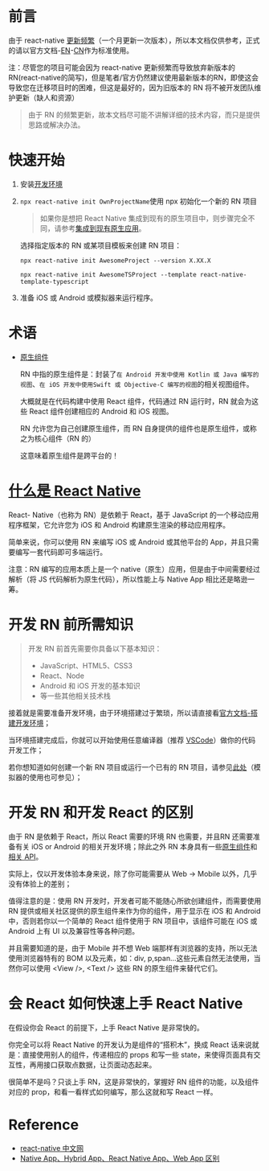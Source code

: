 # 前言

由于 react-native [更新频繁](https://reactnative.cn/versions)（一个月更新一次版本），所以本文档仅供参考，正式的请以官方文档-[EN](https://reactnative.dev/docs/getting-started)-[CN](https://reactnative.cn/docs/getting-started)作为标准使用。

注：尽管您的项目可能会因为 react-native 更新频繁而导致放弃新版本的 RN(react-native的简写)，但是笔者/官方仍然建议使用最新版本的RN，即使这会导致您在迁移项目时的困难，但这是最好的，因为旧版本的 RN 将不被开发团队维护更新（缺人和资源）

> 由于 RN 的频繁更新，故本文档尽可能不讲解详细的技术内容，而只是提供思路或解决办法。

# 快速开始

1. 安装[开发环境](https://reactnative.cn/docs/environment-setup) 

2. `npx react-native init OwnProjectName`使用 npx 初始化一个新的 RN 项目

   > 如果你是想把 React Native 集成到现有的原生项目中，则步骤完全不同，请参考[集成到现有原生应用](https://reactnative.cn/docs/integration-with-existing-apps)。

   选择指定版本的 RN 或某项目模板来创建 RN 项目：

   `npx react-native init AwesomeProject --version X.XX.X`

   `npx react-native init AwesomeTSProject --template react-native-template-typescript`

3. 准备 iOS 或 Android 或模拟器来运行程序。

# 术语

- [原生组件](https://reactnative.cn/docs/intro-react-native-components#%E5%8E%9F%E7%94%9F%E7%BB%84%E4%BB%B6) 

  RN 中指的原生组件是：封装了`在 Android 开发中使用 Kotlin 或 Java 编写的视图`、`在 iOS 开发中使用Swift 或 Objective-C 编写的视图`的相关视图组件。

  大概就是在代码构建中使用 React 组件，代码通过 RN 运行时，RN 就会为这些 React 组件创建相应的 Android 和 iOS 视图。

  RN 允许您为自己创建原生组件，而 RN 自身提供的组件也是原生组件，或称之为核心组件（RN 的）
  
  这意味着原生组件是跨平台的！

# [什么是 React Native](https://reactnative.cn/docs/getting-started) 

React- Native（也称为 RN）是依赖于 React，基于 JavaScript 的一个移动应用程序框架，它允许您为 iOS 和 Android 构建原生渲染的移动应用程序。

简单来说，你可以使用 RN 来编写 iOS 或 Android 或其他平台的 App，并且只需要编写一套代码即可多端运行。

注意：RN 编写的应用本质上是一个 native（原生）应用，但是由于中间需要经过解析（将 JS 代码解析为原生代码），所以性能上与 Native App 相比还是略逊一筹。

# 开发 RN 前所需知识

> 开发 RN 前首先需要你具备以下基本知识：
> - JavaScript、HTML5、CSS3
> - React、Node
> - Android 和 iOS 开发的基本知识
> - 等一些其他相关技术栈

接着就是需要准备开发环境，由于环境搭建过于繁琐，所以请直接看[官方文档-搭建开发环境](https://reactnative.cn/docs/environment-setup)；

当环境搭建完成后，你就可以开始使用任意编译器（推荐 [VSCode](https://code.visualstudio.com/)）做你的代码开发工作；

若你想知道如何创建一个新 RN 项目或运行一个已有的 RN 项目，请参见[此处](https://reactnative.cn/docs/environment-setup)（模拟器的使用也可参见）；

# 开发 RN 和开发 React 的区别

由于 RN 是依赖于 React，所以 React 需要的环境 RN 也需要，并且RN 还需要准备有关 iOS or Android 的相关开发环境；除此之外 RN 本身具有一些[原生组件](https://reactnative.cn/docs/components-and-apis)和[相关 API](https://reactnative.cn/docs/accessibilityinfo)。

实际上，仅以开发体验本身来说，除了你可能需要从 Web -> Mobile 以外，几乎没有体验上的差别；

值得注意的是：使用 RN 开发时，开发者可能不能随心所欲创建组件，而需要使用 RN 提供或相关社区提供的原生组件来作为你的组件，用于显示在 iOS 和 Android 中，否则若你以一个简单的 React 组件使用于 RN 项目中，该组件可能在 iOS 或 Android 上有 UI 以及兼容性等各种问题。

并且需要知道的是，由于 Mobile 并不想 Web 端那样有浏览器的支持，所以无法使用浏览器特有的 BOM 以及元素，如：div, p,span...这些元素自然无法使用，当然你可以使用 \<View />, \<Text /> 这些 RN 的原生组件来替代它们。

# 会 React 如何快速上手 React Native

在假设你会 React 的前提下，上手 React Native 是非常快的。

你完全可以将 React Native 的开发认为是组件的“搭积木”，换成 React 话来说就是：直接使用别人的组件，传递相应的 props 和写一些 state，来使得页面具有交互性，再用接口获取点数据，让页面动态起来。

很简单不是吗？只谈上手 RN，这是非常快的，掌握好 RN 组件的功能，以及组件对应的 prop，和看一看样式如何编写，那么这就和写 React 一样。

# Reference

- [react-native 中文网](https://reactnative.cn/docs/getting-started) 
- [Native App、Hybrid App、React Native App、Web App 区别](https://zhuanlan.zhihu.com/p/34082051)


